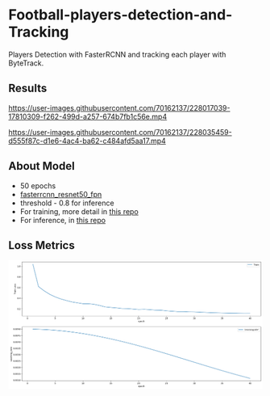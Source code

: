 # Football-players-detection-and-Tracking

Players Detection with FasterRCNN and tracking each player with ByteTrack.

## Results

https://user-images.githubusercontent.com/70162137/228017039-17810309-f262-499d-a257-674b7fb1c56e.mp4 

https://user-images.githubusercontent.com/70162137/228035459-d555f87c-d1e6-4ac4-ba62-c484afd5aa17.mp4

## About Model

* 50 epochs
* [fasterrcnn_resnet50_fpn](https://pytorch.org/vision/main/models/generated/torchvision.models.detection.fasterrcnn_resnet50_fpn.html#fasterrcnn-resnet50-fpn)
* threshold - 0.8 for inference 
* For training, more detail in [this repo](https://github.com/KyawHtetLinn/Football-players-detection-and-Tracking/tree/main/train)
* For inference, in [this repo](https://github.com/KyawHtetLinn/Football-players-detection-and-Tracking/tree/main/inference)

## Loss Metrics

![alt text](https://github.com/KyawHtetLinn/Football-players-detection-and-Tracking/blob/main/assets/Loss.png)



